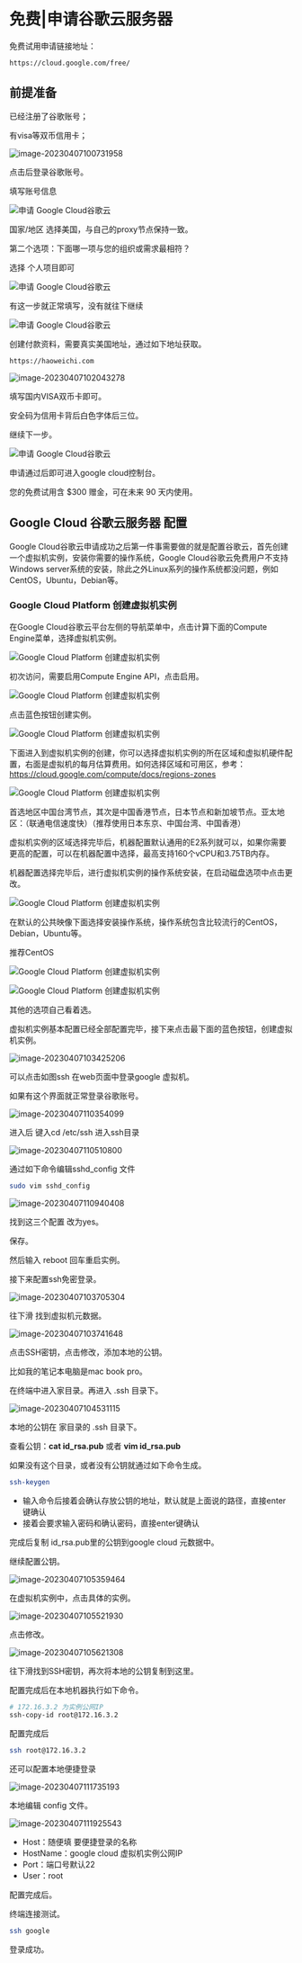 # 免费|申请谷歌云服务器

免费试用申请链接地址：

```tiki wiki
https://cloud.google.com/free/
```

## **前提准备**

已经注册了谷歌账号；

有visa等双币信用卡；

![image-20230407100731958](image-20230407100731958.png)

点击后登录谷歌账号。

填写账号信息

![申请 Google Cloud谷歌云](c9a46a1eca45668a610bc558ad8a13b7-1024x689.png)

国家/地区 选择美国，与自己的proxy节点保持一致。

第二个选项：下面哪一项与您的组织或需求最相符？

选择 个人项目即可

![申请 Google Cloud谷歌云](32ed2c8b19064d1f23dc966766896217.png)

有这一步就正常填写，没有就往下继续

![申请 Google Cloud谷歌云](238f324b1f9d79458d181de1b36b4f4d.png)

创建付款资料，需要真实美国地址，通过如下地址获取。

```
https://haoweichi.com 
```

![image-20230407102043278](image-20230407102043278.png)

填写国内VISA双币卡即可。

安全码为信用卡背后白色字体后三位。

继续下一步。

![申请 Google Cloud谷歌云](5d2fda4a62564525c54f087002c9689f-1024x926.png)

申请通过后即可进入google cloud控制台。

您的免费试用含 $300 赠金，可在未来 90 天内使用。

## Google Cloud 谷歌云服务器 配置

Google Cloud谷歌云申请成功之后第一件事需要做的就是配置谷歌云，首先创建一个虚拟机实例，安装你需要的操作系统，Google Cloud谷歌云免费用户不支持Windows server系统的安装，除此之外Linux系列的操作系统都没问题，例如CentOS，Ubuntu，Debian等。

### Google Cloud Platform 创建虚拟机实例

在Google Cloud谷歌云平台左侧的导航菜单中，点击计算下面的Compute Engine菜单，选择虚拟机实例。

![Google Cloud Platform 创建虚拟机实例](7a0b9f38925d2e1808389ce6768ad0a2-1024x837.png)

初次访问，需要启用Compute Engine API，点击启用。

![Google Cloud Platform 创建虚拟机实例](d5796f5e358200894d66183c395cadad-1024x730.png)

点击蓝色按钮创建实例。

![Google Cloud Platform 创建虚拟机实例](9bb06a3538711fbcba1644a67767c701-1024x533.png)

下面进入到虚拟机实例的创建，你可以选择虚拟机实例的所在区域和虚拟机硬件配置，右面是虚拟机的每月估算费用。如何选择区域和可用区，参考：https://cloud.google.com/compute/docs/regions-zones

![Google Cloud Platform 创建虚拟机实例](6cdb0c298065ba24371ce632956e3611-1024x622.png)

首选地区中国台湾节点，其次是中国香港节点，日本节点和新加坡节点。亚太地区：（联通电信速度快）（推荐使用日本东京、中国台湾、中国香港）

虚拟机实例的区域选择完毕后，机器配置默认通用的E2系列就可以，如果你需要更高的配置，可以在机器配置中选择，最高支持160个vCPU和3.75TB内存。

机器配置选择完毕后，进行虚拟机实例的操作系统安装，在启动磁盘选项中点击更改。

![Google Cloud Platform 创建虚拟机实例](50b7c685a2fab4247b82be88dabf51a9.png)

在默认的公共映像下面选择安装操作系统，操作系统包含比较流行的CentOS，Debian，Ubuntu等。

推荐CentOS

![Google Cloud Platform 创建虚拟机实例](2f9ed3fc1033122f010cb456468b51f7-1024x740.png)

![Google Cloud Platform 创建虚拟机实例](e56c4630e1dd1cda998c23dac1138ce3.png)

其他的选项自己看着选。

虚拟机实例基本配置已经全部配置完毕，接下来点击最下面的蓝色按钮，创建虚拟机实例。

![image-20230407103425206](image-20230407103425206.png)

可以点击如图ssh 在web页面中登录google 虚拟机。

如果有这个界面就正常登录谷歌账号。

![image-20230407110354099](image-20230407110354099.png)

进入后 键入cd /etc/ssh 进入ssh目录

![image-20230407110510800](image-20230407110510800.png)

通过如下命令编辑sshd_config 文件

```bash
sudo vim sshd_config
```

![image-20230407110940408](image-20230407110940408.png)

找到这三个配置 改为yes。

保存。

然后输入 reboot 回车重启实例。

接下来配置ssh免密登录。

![image-20230407103705304](image-20230407103705304.png)

往下滑 找到虚拟机元数据。

![image-20230407103741648](image-20230407103741648.png)

点击SSH密钥，点击修改，添加本地的公钥。

比如我的笔记本电脑是mac book pro。

在终端中进入家目录。再进入 .ssh 目录下。

![image-20230407104531115](image-20230407104531115.png)

本地的公钥在 家目录的 .ssh 目录下。

查看公钥：**cat id_rsa.pub** 或者 **vim id_rsa.pub**

如果没有这个目录，或者没有公钥就通过如下命令生成。

```bash
ssh-keygen
```

- 输入命令后接着会确认存放公钥的地址，默认就是上面说的路径，直接enter键确认
- 接着会要求输入密码和确认密码，直接enter键确认

完成后复制 id_rsa.pub里的公钥到google cloud 元数据中。

继续配置公钥。

![image-20230407105359464](image-20230407105359464.png)

在虚拟机实例中，点击具体的实例。

![image-20230407105521930](image-20230407105521930.png)

点击修改。

![image-20230407105621308](image-20230407105621308.png)

往下滑找到SSH密钥，再次将本地的公钥复制到这里。

配置完成后在本地机器执行如下命令。

```bash
# 172.16.3.2 为实例公网IP
ssh-copy-id root@172.16.3.2
```

配置完成后

```bash
ssh root@172.16.3.2
```

还可以配置本地便捷登录

![image-20230407111735193](image-20230407111735193.png)

本地编辑 config 文件。

![image-20230407111925543](image-20230407111925543.png)

* Host：随便填 要便捷登录的名称
* HostName：google cloud 虚拟机实例公网IP
* Port：端口号默认22
* User：root

配置完成后。

终端连接测试。

```bash
ssh google
```

登录成功。
